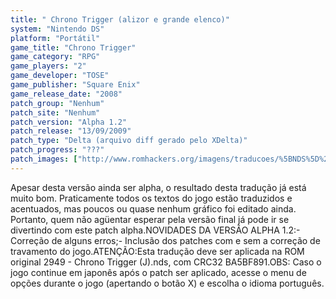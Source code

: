```yaml
---
title: " Chrono Trigger (alizor e grande elenco)"
system: "Nintendo DS"
platform: "Portátil"
game_title: "Chrono Trigger"
game_category: "RPG"
game_players: "2"
game_developer: "TOSE"
game_publisher: "Square Enix"
game_release_date: "2008"
patch_group: "Nenhum"
patch_site: "Nenhum"
patch_version: "Alpha 1.2"
patch_release: "13/09/2009"
patch_type: "Delta (arquivo diff gerado pelo XDelta)"
patch_progress: "???"
patch_images: ["http://www.romhackers.org/imagens/traducoes/%5BNDS%5D%20Chrono%20Trigger%20-%20alizor%20e%20grande%20elenco%20-%201.png","http://www.romhackers.org/imagens/traducoes/%5BNDS%5D%20Chrono%20Trigger%20-%20alizor%20e%20grande%20elenco%20-%202.png","http://www.romhackers.org/imagens/traducoes/%5BNDS%5D%20Chrono%20Trigger%20-%20alizor%20e%20grande%20elenco%20-%203.png"]
---
```

Apesar desta versão ainda ser alpha, o resultado desta tradução já está muito bom. Praticamente todos os textos do jogo estão traduzidos e acentuados, mas poucos ou quase nenhum gráfico foi editado ainda. Portanto, quem não agüentar esperar pela versão final já pode ir se divertindo com este patch alpha.NOVIDADES DA VERSÃO ALPHA 1.2:- Correção de alguns erros;- Inclusão dos patches com e sem a correção de travamento do jogo.ATENÇÃO:Esta tradução deve ser aplicada na ROM original 2949 - Chrono Trigger (J).nds, com CRC32 BA5BF891.OBS: Caso o jogo continue em japonês após o patch ser aplicado, acesse o menu de opções durante o jogo (apertando o botão X) e escolha o idioma português.